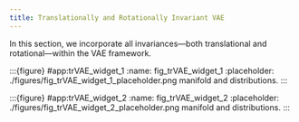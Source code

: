 ```yaml
---
title: Translationally and Rotationally Invariant VAE
---
```


In this section, we incorporate all invariances—both translational and rotational—within the VAE framework. 

:::{figure} #app:trVAE_widget_1
:name: fig_trVAE_widget_1
:placeholder: ./figures/fig_trVAE_widget_1_placeholder.png
manifold and distributions.
:::





:::{figure} #app:trVAE_widget_2
:name: fig_trVAE_widget_2
:placeholder: ./figures/fig_trVAE_widget_2_placeholder.png
manifold and distributions.
:::